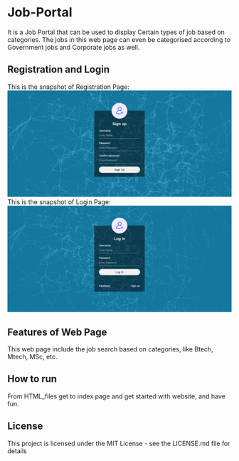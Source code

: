 # Job-Portal
It is a Job Portal that can be used to display Certain types of job based on categories. The jobs in this web page can even be categorised according to Government jobs and Corporate jobs as well.
## Registration and Login
This is the snapshot of Registration Page: ![alt text](https://github.com/N-NeelPatel/Job-Portal/blob/master/Screenshots/signup.PNG "Registration Page")
This is the snapshot of Login Page: ![alt text](https://github.com/N-NeelPatel/Job-Portal/blob/master/Screenshots/login.PNG "Login Page")
## Features of Web Page
This web page include the job search based on categories, like Btech, Mtech, MSc, etc.
## How to run
From HTML_files get to index page and get started with website, and have fun.
## License
This project is licensed under the MIT License - see the LICENSE.md file for details
